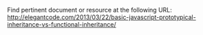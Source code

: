 Find pertinent document or resource at the following URL:
http://elegantcode.com/2013/03/22/basic-javascript-prototypical-inheritance-vs-functional-inheritance/
